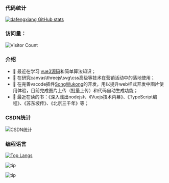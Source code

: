 ### 代码统计

[![dafengxiang GitHub stats](https://github-readme-stats.vercel.app/api?username=dafengxiang&show_icons=true&theme=tokyonight)](https://github.com/anuraghazra/github-readme-stats)

### 访问量：
![Visitor Count](https://profile-counter.glitch.me/dafengxiang/count.svg?theme=tokyonight)

### 介绍
- 🔭 最近在学习 [vue3源码](https://github.com/vuejs/core)和简单算法知识；
- 🌟 在研究canvas\threejs\svg\css高级等技术在营销活动中的落地使用；
- 🌱 在完善vscode插件[SongWukong](https://marketplace.visualstudio.com/items?itemName=dafengxiang.SongWukong)的开发，用以提升web样式开发中图片使用体验，目前完成图片上传（批量上传）和代码自动生成功能；
- 📖 最近在读的书：《深入浅出nodejs》、《Vuejs技术内幕》、《TypeScript编程》、《苏东坡传》、《北京三千年》等；

### CSDN统计

![CSDN统计](https://stats.justsong.cn/api/csdn?id=weixin_44658445&theme=tokyonight&lang=zh-CN)

### 编程语言

[![Top Langs](https://github-readme-stats.vercel.app/api/top-langs/?username=dafengxiang&layout=compact&theme=tokyonight)](https://github.com/anuraghazra/github-readme-stats)


![tip](https://badgen.net/badge/node/16.0.1/orange?icon=node)

![tip](https://badgen.net/badge/vue/2.7.10/green?icon=vue)
